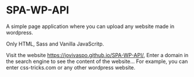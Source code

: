 # SPA-WP-API
A simple page application where you can upload any website made in wordpress. 

Only HTML, Sass and Vanilla JavaScritp. 

Visit the website https://jovivaspo.github.io/SPA-WP-API/, Enter a domain in the search engine to see the content of the website... 
For example, you can enter css-tricks.com or any other wordpress website.
